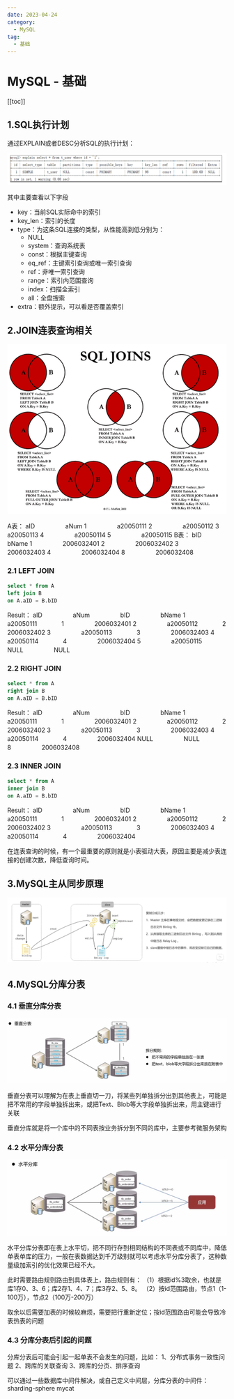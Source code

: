 ```yaml
---
date: 2023-04-24
category:
  - MySQL
tag:
  - 基础
---
```


# MySQL - 基础

[[toc]]

## 1.SQL执行计划
通过EXPLAIN或者DESC分析SQL的执行计划：

![](./image/explain.png)

其中主要查看以下字段
- key：当前SQL实际命中的索引
- key_len：索引的长度
- type：为这条SQL连接的类型，从性能高到低分别为：
  - NULL
  - system：查询系统表
  - const：根据主键查询
  - eq_ref：主键索引查询或唯一索引查询
  - ref：非唯一索引查询
  - range：索引内范围查询
  - index：扫描全索引
  - all：全盘搜索
- extra：额外提示，可以看是否覆盖索引


## 2.JOIN连表查询相关

![](./image/joins.png)

A表：
aID　　　　　aNum
1　　　　　a20050111
2　　　　　a20050112
3　　　　　a20050113
4　　　　　a20050114
5　　　　　a20050115
B表：
bID　　　　　bName
1　　　　　2006032401
2　　　　　2006032402
3　　　　　2006032403
4　　　　　2006032404
8　　　　　2006032408

### 2.1 LEFT JOIN

```sql
select * from A
left join B 
on A.aID = B.bID
```

Result：
aID　　　　　aNum　　　　　bID　　　　　bName
1　　　　　a20050111　　　　1　　　　　2006032401
2　　　　　a20050112　　　　2　　　　　2006032402
3　　　　　a20050113　　　　3　　　　　2006032403
4　　　　　a20050114　　　　4　　　　　2006032404
5　　　　　a20050115　　　　NULL　　　　　NULL

### 2.2 RIGHT JOIN

```sql
select * from A
right join B 
on A.aID = B.bID
```

Result：
aID　　　　　aNum　　　　　bID　　　　　bName
1　　　　　a20050111　　　　1　　　　　2006032401
2　　　　　a20050112　　　　2　　　　　2006032402
3　　　　　a20050113　　　　3　　　　　2006032403
4　　　　　a20050114　　　　4　　　　　2006032404
NULL　　　　　NULL　　　　　8　　　　　2006032408

### 2.3 INNER JOIN

```sql
select * from A
inner join B 
on A.aID = B.bID
```

Result：
aID　　　　　aNum　　　　　bID　　　　　bName
1　　　　　a20050111　　　　1　　　　　2006032401
2　　　　　a20050112　　　　2　　　　　2006032402
3　　　　　a20050113　　　　3　　　　　2006032403
4　　　　　a20050114　　　　4　　　　　2006032404

在连表查询的时候，有一个最重要的原则就是小表驱动大表，原因主要是减少表连接的创建次数，降低查询时间。

## 3.MySQL主从同步原理

![](./image/master-2-slave.png)

## 4.MySQL分库分表

### 4.1 垂直分库分表

![](./image/vertical-split.png)


垂直分表可以理解为在表上垂直切一刀，将某些列单独拆分出到其他表上，可能是把不常用的字段单独拆出来，或把Text、Blob等大字段单独拆出来，用主键进行关联

垂直分库就是将一个库中的不同表按业务拆分到不同的库中，主要参考微服务架构

### 4.2 水平分库分表

![](./image/level-split.png)

水平分库分表即在表上水平切，把不同行存到相同结构的不同表或不同库中，降低单表单库的压力，一般在表数据达到千万级别就可以考虑水平分库分表了，这种数量级加索引的优化效果已经不大。

此时需要路由规则路由到具体表上，路由规则有：
（1）根据id%3取余，也就是库1存0、3、6；库2存1、4、7；库3存2、5、8。
（2）按id范围路由，节点1（1-100万），节点2（100万-200万）

取余以后需要加表的时候较麻烦，需要把行重新定位；按id范围路由可能会导致冷表热表的问题


### 4.3 分库分表后引起的问题
分库分表后可能会引起一起单表不会发生的问题，比如：
1、分布式事务一致性问题
2、跨库的关联查询
3、跨库的分页、排序查询

可以通过一些数据库中间件解决，或自己定义中间层，分库分表的中间件：
sharding-sphere
mycat
